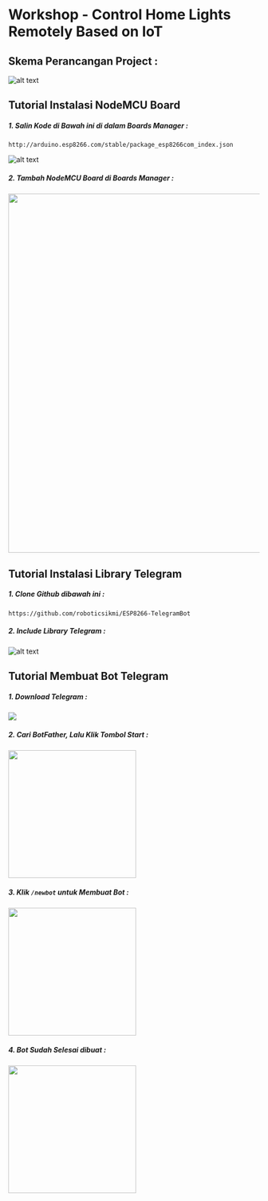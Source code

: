 # Workshop - Control Home Lights Remotely Based on IoT

## Skema Perancangan Project :

![alt text](https://github.com/roboticsikmi/workshop-icrt-01/blob/master/images/skema.png "Skema")

## Tutorial Instalasi NodeMCU Board

##### 1. Salin Kode di Bawah ini di dalam Boards Manager :
`http://arduino.esp8266.com/stable/package_esp8266com_index.json`

![alt text](https://github.com/roboticsikmi/workshop-icrt-01/blob/master/images/preferences.png "Preferences")

##### 2. Tambah NodeMCU Board di Boards Manager :

<img src="https://github.com/roboticsikmi/workshop-icrt-01/blob/master/images/nodemcu.png" width="720">

## Tutorial Instalasi Library Telegram

##### 1. Clone Github dibawah ini :

`https://github.com/roboticsikmi/ESP8266-TelegramBot`

##### 2. Include Library Telegram :

![alt text](https://github.com/roboticsikmi/workshop-icrt-01/blob/master/images/library.png "Library")

## Tutorial Membuat Bot Telegram

##### 1. Download Telegram :

[<img src="https://github.com/roboticsikmi/workshop-icrt-01/blob/master/images/googleplay.png">](https://play.google.com/store/apps/details?id=org.telegram.messenger)

##### 2. Cari BotFather, Lalu Klik Tombol Start :

<img src="https://github.com/roboticsikmi/workshop-icrt-01/blob/master/images/telegram.png" width="256">

##### 3. Klik `/newbot` untuk Membuat Bot :

<img src="https://github.com/roboticsikmi/workshop-icrt-01/blob/master/images/response.png" width="256">

##### 4. Bot Sudah Selesai dibuat :

<img src="https://github.com/roboticsikmi/workshop-icrt-01/blob/master/images/bot.png" width="256">
